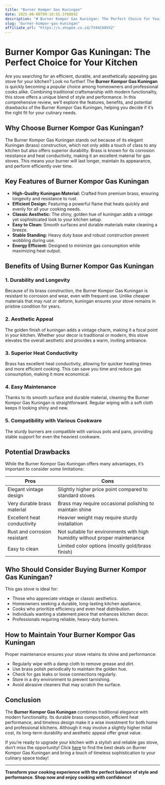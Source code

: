 ```yaml
---
title: "Burner Kompor Gas Kuningan"
date: 2025-06-08T09:10:55.376884Z
description: "# Burner Kompor Gas Kuningan: The Perfect Choice for Your Kitchen..."
slug: "burner-kompor-gas-kuningan"
affiliate_url: "https://s.shopee.co.id/7V44C68VX2"
---
```

# Burner Kompor Gas Kuningan: The Perfect Choice for Your Kitchen

Are you searching for an efficient, durable, and aesthetically appealing gas stove for your kitchen? Look no further! The **Burner Kompor Gas Kuningan** is quickly becoming a popular choice among homeowners and professional cooks alike. Combining traditional craftsmanship with modern functionality, this stove offers a unique blend of style and performance. In this comprehensive review, we’ll explore the features, benefits, and potential drawbacks of the Burner Kompor Gas Kuningan, helping you decide if it’s the right fit for your culinary needs.

## Why Choose Burner Kompor Gas Kuningan?

The Burner Kompor Gas Kuningan stands out because of its elegant Kuningan (brass) construction, which not only adds a touch of class to any kitchen but also offers superior durability. Brass is known for its corrosion resistance and heat conductivity, making it an excellent material for gas stoves. This means your burner will last longer, maintain its appearance, and perform efficiently over time.

## Key Features of Burner Kompor Gas Kuningan

- **High-Quality Kuningan Material:** Crafted from premium brass, ensuring longevity and resistance to rust.
- **Efficient Design:** Featuring a powerful flame that heats quickly and evenly for all your cooking needs.
- **Classic Aesthetic:** The shiny, golden hue of kuningan adds a vintage yet sophisticated look to your kitchen setup.
- **Easy to Clean:** Smooth surfaces and durable materials make cleaning a breeze.
- **Stable Standing:** Heavy duty base and robust construction prevent wobbling during use.
- **Energy Efficient:** Designed to minimize gas consumption while maximizing heat output.

## Benefits of Using Burner Kompor Gas Kuningan

### 1. Durability and Longevity

Because of its brass construction, the Burner Kompor Gas Kuningan is resistant to corrosion and wear, even with frequent use. Unlike cheaper materials that may rust or deform, kuningan ensures your stove remains in pristine condition for years.

### 2. Aesthetic Appeal

The golden finish of kuningan adds a vintage charm, making it a focal point in your kitchen. Whether your decor is traditional or modern, this stove elevates the overall aesthetic and provides a warm, inviting ambiance.

### 3. Superior Heat Conductivity

Brass has excellent heat conductivity, allowing for quicker heating times and more efficient cooking. This can save you time and reduce gas consumption, making it more economical.

### 4. Easy Maintenance

Thanks to its smooth surface and durable material, cleaning the Burner Kompor Gas Kuningan is straightforward. Regular wiping with a soft cloth keeps it looking shiny and new.

### 5. Compatibility with Various Cookware

The sturdy burners are compatible with various pots and pans, providing stable support for even the heaviest cookware.

## Potential Drawbacks

While the Burner Kompor Gas Kuningan offers many advantages, it’s important to consider some limitations:

| Pros | Cons |
| --- | --- |
| Elegant vintage design | Slightly higher price point compared to standard stoves |
| Very durable brass material | Brass may require occasional polishing to maintain shine |
| Excellent heat conductivity | Heavier weight may require sturdy installation |
| Rust and corrosion resistant | Not suitable for environments with high humidity without proper maintenance |
| Easy to clean | Limited color options (mostly gold/brass finish) |

## Who Should Consider Buying Burner Kompor Gas Kuningan?

This gas stove is ideal for:

- Those who appreciate vintage or classic aesthetics.
- Homeowners seeking a durable, long-lasting kitchen appliance.
- Cooks who prioritize efficiency and even heat distribution.
- Individuals wanting a statement piece that enhances kitchen decor.
- Professionals requiring reliable, heavy-duty burners.

## How to Maintain Your Burner Kompor Gas Kuningan

Proper maintenance ensures your stove retains its shine and performance:

- Regularly wipe with a damp cloth to remove grease and dirt.
- Use brass polish periodically to maintain the golden hue.
- Check for gas leaks or loose connections regularly.
- Store in a dry environment to prevent tarnishing.
- Avoid abrasive cleaners that may scratch the surface.

## Conclusion

The **Burner Kompor Gas Kuningan** combines traditional elegance with modern functionality. Its durable brass composition, efficient heat performance, and timeless design make it a wise investment for both home and professional kitchens. Although it may involve a slightly higher initial cost, its long-term durability and aesthetic appeal offer great value.

If you’re ready to upgrade your kitchen with a stylish and reliable gas stove, don’t miss the opportunity! Click [here](https://s.shopee.co.id/7V44C68VX2) to find the best deals on Burner Kompor Gas Kuningan and bring a touch of timeless sophistication to your culinary space today!

---

**Transform your cooking experience with the perfect balance of style and performance. Shop now and enjoy cooking with confidence!**